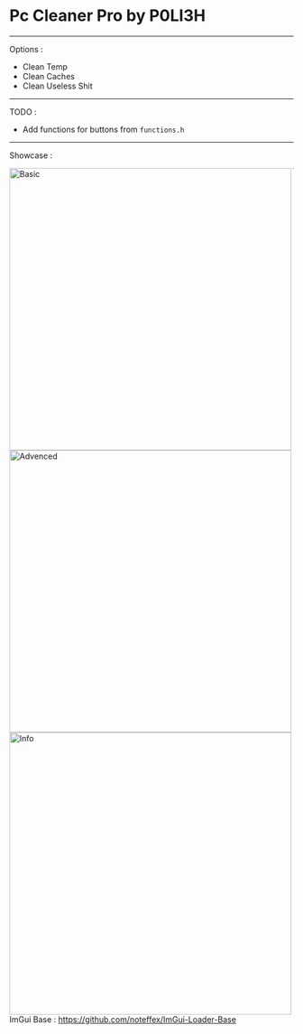 # Pc Cleaner Pro by P0LI3H

---

Options : 

- Clean Temp
- Clean Caches
- Clean Useless Shit

---

TODO :
- Add functions for buttons from `functions.h`


---

Showcase :

<img align="left" alt="Basic" width="500px" src="https://cdn.discordapp.com/attachments/690733997671579729/812214777337479208/unknown.png" />

<img align="left" alt="Advenced" width="500px" src="https://cdn.discordapp.com/attachments/690733997671579729/812214897600888872/unknown.png" />

<img align="left" alt="Info" width="500px" src="https://cdn.discordapp.com/attachments/690733997671579729/812215008821379082/unknown.png" />

--- 
ImGui Base : https://github.com/noteffex/ImGui-Loader-Base
